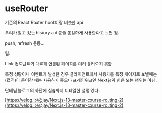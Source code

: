 # useRouter

기존의 React Router hook이랑 비슷한 api

우리가 알고 있는 history api 등을 동일하게 사용한다고 보면 됨.

push, refresh 등등...



팁.

Link 컴포넌트와 다르게 연결된 페이지를 미리 불러오지 못함.

특정 상황이나 이벤트가 발생한 경우 클라이언트에서 사용자를 특정 페이지로 보낼때는 (로직)이 들어갈 때는 사용하기 좋으나 프레임워크인   Next.js의 힘을 쓰는 행위는 아님.



단테님 블로그의 하단에 실습까지 디테일한 설명 있다.

[https://velog.io/@jay/Next.js-13-master-course-routing-2](https://velog.io/@jay/Next.js-13-master-course-routing-2)
